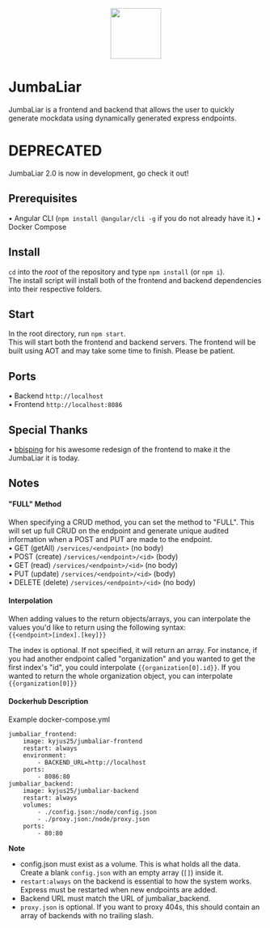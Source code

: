 <p align="center">
    <img src="https://github.com/kyjus25/jumbaliar/blob/master/mockdata-frontend/src/favicon.png?raw=true" width="100" height="100">
</p>

<h1>JumbaLiar</h1>
JumbaLiar is a frontend and backend that allows the user to quickly generate mockdata using dynamically generated express endpoints.

# DEPRECATED
JumbaLiar 2.0 is now in development, go check it out!

## Prerequisites
• Angular CLI (`npm install @angular/cli -g` if you do not already have it.)
• Docker Compose

## Install
`cd` into the _root_ of the repository and type `npm install` (or `npm i`).<br>
The install script will install both of the frontend and backend dependencies into their respective folders.

## Start
In the root directory, run `npm start`.<br>
This will start both the frontend and backend servers. The frontend will be built using AOT and may take some time to finish. Please be patient.<br>

## Ports

• Backend `http://localhost`<br>
• Frontend `http://localhost:8086`

## Special Thanks

• [bbisping](https://github.com/bbisping) for his awesome redesign of the frontend to make it the JumbaLiar it is today.

## Notes

#### "FULL" Method

When specifying a CRUD method, you can set the method to "FULL". This will set up full CRUD on the endpoint and generate unique audited information when a POST and PUT are made to the endpoint. <br>
• GET (getAll) `/services/<endpoint>` (no body) <br>
• POST (create) `/services/<endpoint>/<id>` (body) <br>
• GET (read) `/services/<endpoint>/<id>` (no body) <br>
• PUT (update) `/services/<endpoint>/<id>` (body) <br>
• DELETE (delete) `/services/<endpoint>/<id>` (no body)

#### Interpolation

When adding values to the return objects/arrays, you can interpolate the values you'd like to return using the following syntax:<br>
`{{<endpoint>[index].[key]}}`

The index is optional. If not specified, it will return an array. For instance, if you had another endpoint called "organization" and you wanted to get the first index's "id", you could interpolate `{{organization[0].id}}`. If you wanted to return the whole organization object, you can interpolate `{{organization[0]}}`

#### Dockerhub Description

Example docker-compose.yml

    jumbaliar_frontend:
	    image: kyjus25/jumbaliar-frontend
	    restart: always
	    environment:
		    - BACKEND_URL=http://localhost
	    ports:
		    - 8086:80
    jumbaliar_backend:
	    image: kyjus25/jumbaliar-backend
	    restart: always
	    volumes:
		    - ./config.json:/node/config.json
		    - ./proxy.json:/node/proxy.json
		ports:
		    - 80:80

**Note**
- config.json must exist as a volume. This is what holds all the data. Create a blank `config.json` with an empty array (`[]`) inside it.
- `restart:always` on the backend is essential to how the system works. Express must be restarted when new endpoints are added.
- Backend URL must match the URL of jumbaliar_backend.
- `proxy.json` is optional. If you want to proxy 404s, this should contain an array of backends with no trailing slash.

